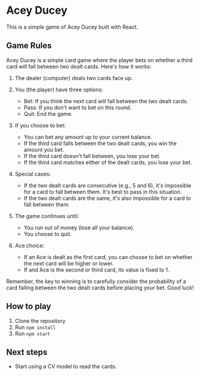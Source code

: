 # Acey Ducey

This is a simple game of Acey Ducey built with React.


## Game Rules

Acey Ducey is a simple card game where the player bets on whether a third card will fall between two dealt cards. Here's how it works:

1. The dealer (computer) deals two cards face up.

2. You (the player) have three options:
   - Bet: If you think the next card will fall between the two dealt cards.
   - Pass: If you don't want to bet on this round.
   - Quit: End the game.

3. If you choose to bet:
   - You can bet any amount up to your current balance.
   - If the third card falls between the two dealt cards, you win the amount you bet.
   - If the third card doesn't fall between, you lose your bet.
   - If the third card matches either of the dealt cards, you lose your bet.

4. Special cases:
   - If the two dealt cards are consecutive (e.g., 5 and 6), it's impossible for a card to fall between them. It's best to pass in this situation.
   - If the two dealt cards are the same, it's also impossible for a card to fall between them.

5. The game continues until:
   - You run out of money (lose all your balance).
   - You choose to quit.

6. Ace choice: 
   - If an Ace is dealt as the first card, you can choose to bet on whether the next card will be higher or lower.
   - If and Ace is the second or third card, its value is fixed to 1.

Remember, the key to winning is to carefully consider the probability of a card falling between the two dealt cards before placing your bet. Good luck!

## How to play

1. Clone the repository
2. Run `npm install`
3. Run `npm start`

## Next steps

- Start using a CV model to read the cards.


